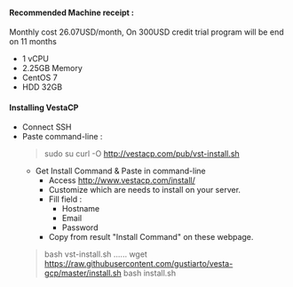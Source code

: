 #### Recommended Machine receipt :
Monthly cost 26.07USD/month, On 300USD credit trial program will be end on 11 months
- 1 vCPU
- 2.25GB Memory
- CentOS 7
- HDD 32GB
#### Installing VestaCP
- Connect SSH
- Paste command-line :
  > sudo su
  > curl -O http://vestacp.com/pub/vst-install.sh
  - Get Install Command & Paste in command-line
    - Access http://www.vestacp.com/install/
    - Customize which are needs to install on your server.
    - Fill field :
      - Hostname
      - Email
      - Password
    - Copy from result "Install Command" on these webpage.
  > bash vst-install.sh ......
  > wget https://raw.githubusercontent.com/gustiarto/vesta-gcp/master/install.sh
  > bash install.sh
